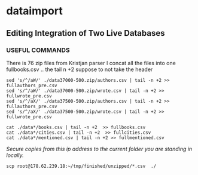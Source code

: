 # dataimport


## Editing Integration of Two Live Databases
### USEFUL COMMANDS

There is 76 zip files from Kristjan parser
I concat all the files into one fullbooks.csv .. the tail n +2 suppose to not take the header

```
sed 's/^/aW/' ./data37000-500.zip/authors.csv | tail -n +2 >> fullauthors_pre.csv
sed 's/^/aW/' ./data37000-500.zip/wrote.csv | tail -n +2 >> fullwrote_pre.csv
sed 's/^/aX/' ./data37500-500.zip/authors.csv | tail -n +2 >> fullauthors_pre.csv
sed 's/^/aX/' ./data37500-500.zip/wrote.csv | tail -n +2 >> fullwrote_pre.csv

cat ./data*/books.csv | tail -n +2  >> fullbooks.csv
cat ./data*/cities.csv | tail -n +2  >> fullcities.csv
cat ./data*/mentioned.csv | tail -n +2 >> fullmentioned.csv
```

_Secure copies from this ip address to the current folder you are standing in locally._

```
scp root@178.62.239.18:~/tmp/finished/unzipped/*.csv  ./ 
```

